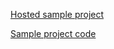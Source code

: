 [Hosted sample project](https://fast-ui.rexios.dev)

[Sample project code](https://github.com/Rexios80/fast_ui/tree/master/fast_ui/example)